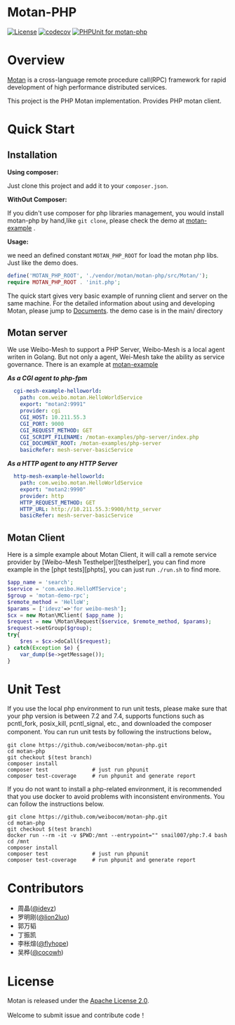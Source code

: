 # Motan-PHP
[![License](https://img.shields.io/badge/License-Apache%202.0-blue.svg)](https://github.com/weibocom/motan/blob/master/LICENSE)
[![codecov](https://codecov.io/gh/weibocom/motan-php/branch/master/graph/badge.svg)](https://codecov.io/gh/weibocom/motan-php)
[![PHPUnit for motan-php](https://github.com/weibocom/motan-php/workflows/PHPUnit%20for%20motan-php/badge.svg)](https://github.com/weibocom/motan-php/actions)

# Overview
[Motan][motan] is a cross-language remote procedure call(RPC) framework for rapid development of high performance distributed services.

This project is the PHP Motan implementation. Provides PHP motan client.


# Quick Start

## Installation

**Using composer:**

Just clone this project and add it to your `composer.json`.

**WithOut Composer:**

If you didn't use composer for php libraries management, you would install motan-php by hand,like `git clone`, please check the demo at [motan-example](https://github.com/motan-ecosystem/motan-examples#for-php) .

**Usage:**

we need an defined constant `MOTAN_PHP_ROOT` for load the motan php libs. Just like the demo does.

```php
define('MOTAN_PHP_ROOT', './vendor/motan/motan-php/src/Motan/');
require MOTAN_PHP_ROOT . 'init.php';
```

The quick start gives very basic example of running client and server on the same machine. For the detailed information about using and developing Motan, please jump to [Documents](#documents).
the demo case is in the main/ directory

## Motan server

We use Weibo-Mesh to support a PHP Server, Weibo-Mesh is a local agent writen in Golang. But not only a agent, Wei-Mesh take the ability as service governance. There is an example at [motan-example](https://github.com/motan-ecosystem/motan-examples/tree/master/weibo-mesh)

**_As a CGI agent to php-fpm_**

```yaml
  cgi-mesh-example-helloworld:
    path: com.weibo.motan.HelloWorldService
    export: "motan2:9991"
    provider: cgi
    CGI_HOST: 10.211.55.3
    CGI_PORT: 9000
    CGI_REQUEST_METHOD: GET
    CGI_SCRIPT_FILENAME: /motan-examples/php-server/index.php
    CGI_DOCUMENT_ROOT: /motan-examples/php-server
    basicRefer: mesh-server-basicService
```

**_As a HTTP agent to any HTTP Server_**

```yaml
  http-mesh-example-helloworld:
    path: com.weibo.motan.HelloWorldService
    export: "motan2:9990"
    provider: http
    HTTP_REQUEST_METHOD: GET
    HTTP_URL: http://10.211.55.3:9900/http_server
    basicRefer: mesh-server-basicService
```

## Motan Client

Here is a simple example about Motan Client, it will call a remote service provider by [Weibo-Mesh Testhelper][testhelper], you can find more example in the [phpt tests][phpts], you can just run `./run.sh` to find more.

```php
$app_name = 'search';
$service = 'com.weibo.HelloMTService';
$group = 'motan-demo-rpc';
$remote_method = 'HelloW';
$params = ['idevz'=>'for weibo-mesh'];
$cx = new Motan\MClient( $app_name );
$request = new \Motan\Request($service, $remote_method, $params);
$request->setGroup($group);
try{
    $res = $cx->doCall($request);
} catch(Exception $e) {
    var_dump($e->getMessage());
}
```

# Unit Test

If you use the local php environment to run unit tests, please make sure that your php version is between 7.2 and 7.4, supports functions such as pcntl_fork, posix_kill, pcntl_signal, etc., and downloaded the composer component.
You can run unit tests by following the instructions below。
```shell
git clone https://github.com/weibocom/motan-php.git
cd motan-php
git checkout $(test branch)
composer install
composer test              # just run phpunit
composer test-coverage     # run phpunit and generate report
```

If you do not want to install a php-related environment, it is recommended that you use docker to avoid problems with inconsistent environments.
You can follow the instructions below.
```shell
git clone https://github.com/weibocom/motan-php.git
cd motan-php
git checkout $(test branch)
docker run --rm -it -v $PWD:/mnt --entrypoint="" snail007/php:7.4 bash
cd /mnt
composer install
composer test              # just run phpunit
composer test-coverage     # run phpunit and generate report
```

# Contributors

* 周晶([@idevz](https://github.com/idevz))
* 罗明刚([@lion2luo](https://github.com/lion2luo))
* 郭万韬
* 丁振凯
* 李枨煊([@flyhope](https://github.com/flyhope))
* 吴桦([@cocowh](https://github.com/cocowh))

# License

Motan is released under the [Apache License 2.0](http://www.apache.org/licenses/LICENSE-2.0).

[motan]:https://github.com/weibocom/motan

Welcome to submit issue and contribute code！